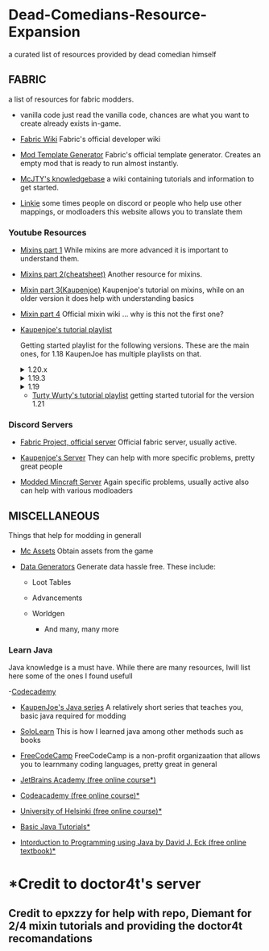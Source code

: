# Dead-Comedians-Resource-Expansion

a curated list of resources provided by dead comedian himself

## FABRIC

a list of resources for fabric modders.


- vanilla code
    just read the vanilla code, chances are what you want to create already exists in-game.

- [Fabric Wiki](https://docs.fabricmc.net/develop/)
  Fabric's official developer wiki

- [Mod Template Generator](https://fabricmc.net/develop/template/)
  Fabric's official template generator. Creates an empty mod that is ready to run almost instantly.

- [McJTY's knowledgebase](https://www.mcjty.eu/docs/intro)
    a wiki containing tutorials and information to get started.

- [Linkie](https://linkie.shedaniel.dev/mappings?namespace=mojang_srg&version=1.20.1&search=addAdditionalSaveData&translateMode=ns&translateAs=yarn)
    some times people on discord or people who help use other mappings, or modloaders this website allows you to translate them


### Youtube Resources

- [Mixins part 1](https://youtu.be/HQUkWjMWTik?si=Imrb210v_6h3R1YT)
    While mixins are more advanced it is important to understand them.

- [Mixins part 2(cheatsheet)](https://github.com/2xsaiko/mixin-cheatsheet)
    Another resource for mixins.

- [Mixin part 3(Kaupenjoe)](https://www.youtube.com/watch?v=U7j4bl_UAII)
     Kaupenjoe's tutorial on mixins, while on an older version it does help with understanding basics

- [Mixin part 4](https://github.com/SpongePowered/Mixin/wiki)
     Official mixin wiki ... why is this not the first one?


- [Kaupenjoe's tutorial playlist](https://www.youtube.com/watch?v=0Pr_iHlVKsI&list=PLKGarocXCE1EO43Dlf5JGh7Yk-kRAXUEJ&pp=iAQB)

    Getting started playlist for the following versions. These are the main ones, for 1.18 KaupenJoe has multiple playlists on that.

	<details>
	<summary>1.20.x</summary>
	<br>
	https://www.youtube.com/watch?v=0Pr_iHlVKsI&list=PLKGarocXCE1EO43Dlf5JGh7Yk-kRAXUEJ&pp=iAQB
	</details>
  

	<details>
	<summary>1.19.3</summary>
	<br>
	https://www.youtube.com/watch?v=Y05DNiXfru0&list=PLKGarocXCE1EMYzuBUTYjHnFeBrRFbesk&pp=iAQB
	</details>

	<details>
	<summary>1.19</summary>
	<br>
	https://www.youtube.com/watch?v=RSqSZoJQXvg&list=PLKGarocXCE1EeLZggaXPJaARxnAbUD8Y_&pp=iAQB
	</details>


  - [Turty Wurty's tutorial playlist](https://www.youtube.com/watch?v=W7JFbcQzCA4&list=PLaevjqy3XufZ5qFgfd-XnNgoiXynSZLZy&pp=iAQB) 
        getting started tutorial for the version 1.21

### Discord Servers

- [Fabric Project, official server](https://discord.gg/v6v4pMv)
     Official fabric server, usually active.


- [Kaupenjoe's Server](https://discord.gg/kaupenjoe)
     They can help with more specific problems, pretty great people

- [Modded Mincraft Server](https://discord.gg/moddedmc)
      Again specific problems, usually active also can help with various modloaders

## MISCELLANEOUS

Things that help for modding in generall


- [Mc Assets](https://mcasset.cloud/1.20.1/)
    Obtain assets from the game

- [Data Generators](https://misode.github.io)
    Generate data hassle free. These include:
  
	- Loot Tables
  
  	- Advancements
    
 	- Worldgen
        - And many, many more


### Learn Java
Java knowledge is a must have. While there are many resources, Iwill list here some of the ones I found usefull

-[Codecademy](https://www.codecademy.com/catalog/language/java?g_network=g&g_productchannel=&g_adid=624951457630&g_locinterest=&g_keyword=codecademy%20java&g_acctid=243-039-7011&g_adtype=&g_keywordid=kwd-327295696446&g_ifcreative=&g_campaign=account&g_locphysical=9197713&g_adgroupid=128133970548&g_productid=&g_source={sourceid}&g_merchantid=&g_placement=&g_partition=&g_campaignid=1726903838&g_ifproduct=&utm_id=t_kwd-327295696446:ag_128133970548:cp_1726903838:n_g:d_c&utm_source=google&utm_medium=paid-search&utm_term=codecademy%20java&utm_campaign=INTL_Brand_Exact&utm_content=624951457630&g_adtype=search&g_acctid=243-039-7011&gad_source=1&gclid=CjwKCAjwqre1BhAqEiwA7g9Qhr4S7rnr6lNNym9Lu3hyXKpa1za-ZjNhoCIY6r0fIb4r39gV99_k4xoChZ8QAvD_BwE)


- [KaupenJoe's Java series](https://www.youtube.com/watch?v=G1ifRRtJm7w&list=PLKGarocXCE1Egp6soRNlflWJWc44sau40&pp=iAQB)
   A relatively short series that teaches you, basic java required for modding

- [SoloLearn](https://www.sololearn.com/en/learn/courses/java-introduction)
   This is how I learned java among other methods such as books

- [FreeCodeCamp](https://www.freecodecamp.org/news/learn-java-free-java-courses-for-beginners/)
   FreeCodeCamp is  a non-profit organizaation that allows you to learnmany coding languages, pretty great in general

- [JetBrains Academy (free online course*)](https://www.jetbrains.com/academy)

- [Codeacademy (free online course)*](https://www.codecademy.com/learn/learn-java)

- [University of Helsinki (free online course)*](https://java-programming.mooc.fi/)

- [Basic Java Tutorials*](https://docs.oracle.com/javase/tutorial)

- [Intorduction to Programming using Java by David J. Eck (free online textbook)*](http://math.hws.edu/javanotes)





# *Credit to doctor4t's server
## Credit to epxzzy for help with repo, Diemant for 2/4 mixin tutorials and providing the doctor4t recomandations


